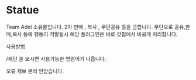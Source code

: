 # Statue

Team Adel 소유물입니다. 2차 판매 , 복사 , 무단공유 등을 금합니다. 무단으로 공유,판매,복사 등에 행동이 적발될시 해당 플러그인은 바로 깃헙에서 비공개 처리합니다.

사용방법 

/제단 을 보시면 사용가능한 명령어가 나옵니다.

오류 제보 문의 안받습니다.
